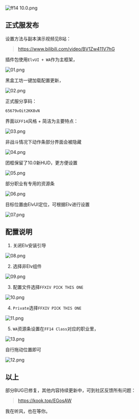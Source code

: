 ![ff14 10.0.png](https://s2.loli.net/2023/12/23/cx2IPlqhdVtE3BO.png)

## 正式服发布

设置方法与副本演示视频见B站：

> https://www.bilibili.com/video/BV1Zw411V7hG


插件包使用`ElvUI + WA`作为主框架，

![01.png](https://s2.loli.net/2023/12/23/veLGlENpogrhcmb.png)

黑盒工坊一键加载配置更新，

![02.png](https://s2.loli.net/2023/12/23/OYyhijb5rGKN9fP.png)

正式服分享码：

```
65679vOit2KK8vN
```

界面以`FF14`风格 + 简洁为主要特点：

![03.png](https://s2.loli.net/2023/12/23/O3cCyLW89zV5ndj.png)

非战斗情况下动作条部分界面会被隐藏

![04.png](https://s2.loli.net/2023/12/23/Rd6vMY5efBxGTtH.png)

团框保留了10.0新HUD，更方便设置

![05.png](https://s2.loli.net/2023/12/23/CMngr1TDAL5IlEU.png)

部分职业有专用的资源条

![06.png](https://s2.loli.net/2023/12/23/OakLWxTJmcC5Y8i.png)

目标位置由ElvUI定位，可根据Elv进行设置

![07.png](https://s2.loli.net/2023/12/23/djHBqm7YcayxSCU.png)


## 配置说明

1. 关闭Elv安装引导

![08.png](https://s2.loli.net/2023/12/23/UxRXctJ8HfFPaKL.png)

2. 选择非Elv组件

![09.png](https://s2.loli.net/2023/12/23/GYyk1udpI2zOFwP.png)

3. 配置文件选择`FFXIV PICK THIS ONE`

![10.png](https://s2.loli.net/2023/12/23/CzH7ZDbrv9N2RAU.png)

4. `Private`选择`FFXIV PICK THIS ONE`

![11.png](https://s2.loli.net/2023/12/23/utiRUCI8YxOslNE.png)

5. `WA`资源条设置在`FF14 Class`对应的职业里，

![13.png](https://s2.loli.net/2023/12/23/DfLRZ1iHzu9tlXO.png)

自行拖动位置即可

![12.png](https://s2.loli.net/2023/12/23/nCWbtesK3l2NUJc.png)

## 以上

部分BUG已修复，其他内容持续更新中，可到社区反馈所有问题：

> https://kook.top/EGosAW

我在听风，也在等你。













